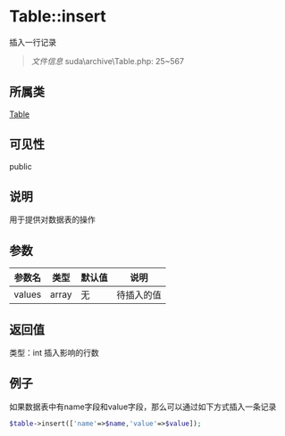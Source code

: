 # Table::insert
插入一行记录
> *文件信息* suda\archive\Table.php: 25~567
## 所属类 

[Table](../Table.md)

## 可见性

  public  
## 说明


用于提供对数据表的操作

## 参数

 
| 参数名 | 类型 | 默认值 | 说明 |
|--------|-----|-------|-------|
 | values |  array | 无 |  待插入的值 |
## 返回值
 
类型：int
 插入影响的行数
## 例子


如果数据表中有name字段和value字段，那么可以通过如下方式插入一条记录

```php
$table->insert(['name'=>$name,'value'=>$value]);
```